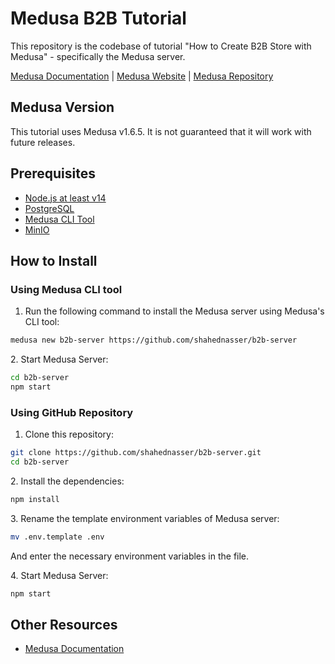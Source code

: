 # Medusa B2B Tutorial

This repository is the codebase of tutorial "How to Create B2B Store with Medusa" - specifically the Medusa server.

[Medusa Documentation](https://docs.medusajs.com/) | [Medusa Website](https://medusajs.com/) | [Medusa Repository](https://github.com/medusajs/medusa)

## Medusa Version

This tutorial uses Medusa v1.6.5. It is not guaranteed that it will work with future releases.

## Prerequisites

- [Node.js at least v14](https://docs.medusajs.com/tutorial/set-up-your-development-environment#nodejs)
- [PostgreSQL](https://docs.medusajs.com/tutorial/set-up-your-development-environment#postgresql)
- [Medusa CLI Tool](https://docs.medusajs.com/cli/reference)
- [MinIO](https://docs.medusajs.com/add-plugins/minio/#set-up-minio)

## How to Install

### Using Medusa CLI tool

1. Run the following command to install the Medusa server using Medusa's CLI tool:

```bash
medusa new b2b-server https://github.com/shahednasser/b2b-server
```

2\. Start Medusa Server:

```bash
cd b2b-server
npm start
```

### Using GitHub Repository

1. Clone this repository:

```bash
git clone https://github.com/shahednasser/b2b-server.git
cd b2b-server
```

2\. Install the dependencies:

```bash
npm install
```

3\. Rename the template environment variables of Medusa server:

```bash
mv .env.template .env
```

And enter the necessary environment variables in the file.

4\. Start Medusa Server:

```bash
npm start
```

## Other Resources

- [Medusa Documentation](https://docs.medusajs.com/)